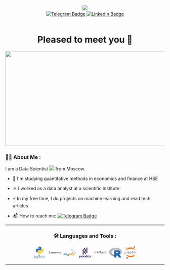 <div id="header" align="center">
  <img src="https://media.giphy.com/media/sYCyH0zIDbh4iT7Vyb/giphy.gif" width="200"/>
</div>
<div id="badges" align="center">
  <a href="https://t.me/abcdedabcer">
    <img src="https://img.shields.io/badge/Telegram-blue?style=for-the-badge&logo=telegram&color=white" alt="Telegram Badge"/>
  </a>
  <a href="https://www.linkedin.com/in/ivan-malyutin-0b1a26262/">
    <img src="https://img.shields.io/badge/LinkedIn-blue?style=for-the-badge&logo=linkedin&logoColor=white" alt="LinkedIn Badge"/>
  </a>
</div>
<div id="badges" align="center">
<img src="https://komarev.com/ghpvc/?username=privet1mir&style=flat-square&color=blue" alt=""/>
<h1>
    Pleased to meet you 🤟
</h1>

<div align="center">
  <img src="https://media.giphy.com/media/mWK6qsWFY6w5xMKG5D/giphy.gif" width="600" height="300"/>
</div>

<div align="left">

### :ok_man: About Me :
I am a Data Scientist <img src="https://media.giphy.com/media/vs5y14mkgmZOVukgmE/giphy.gif" width="15"> from Moscow.
- :open_book: I'm studying quantitative methods in economics and finance at HSE 

- :atom_symbol: I worked as a data analyst at a scientific institute
  
- :zap: In my free time, I do projects on machine learning and read tech articles

- :mailbox_with_mail: How to reach me: [![Telegram Badge](https://img.shields.io/badge/Telegram-white?style=flat&logo=Telegram&logoColor=blue)](https://t.me/abcdedabcer)
</div>

---

### :hammer_and_wrench: Languages and Tools :
<div>
  <img src="https://github.com/devicons/devicon/blob/master/icons/python/python-original-wordmark.svg" title="Python" alt="Python" width="40" height="40"/>&nbsp;
  <img src="https://github.com/devicons/devicon/blob/master/icons/tensorflow/tensorflow-line-wordmark.svg" title="Tensorflow" alt="Tensorflow" width="40" height="40"/>&nbsp;
  <img src="https://github.com/devicons/devicon/blob/master/icons/mysql/mysql-original-wordmark.svg" title="Mysql" alt="Mysql" width="40" height="40"/>&nbsp;
  <img src="https://github.com/devicons/devicon/blob/master/icons/pandas/pandas-original-wordmark.svg" title="Pandas" alt="Pandas" width="40" height="40"/>&nbsp;
  <img src="https://github.com/devicons/devicon/blob/master/icons/pytorch/pytorch-original-wordmark.svg" title="PyTorch" alt="PyTorch" width="40" height="40"/>&nbsp;
  <img src="https://github.com/devicons/devicon/blob/master/icons/r/r-original.svg" title="R" alt="R " width="40" height="40"/>&nbsp;
  <img src="https://github.com/devicons/devicon/blob/master/icons/jupyter/jupyter-original-wordmark.svg" title="Jupyter" **alt="Jupyter" width="40" height="40"/>
</div>

---


